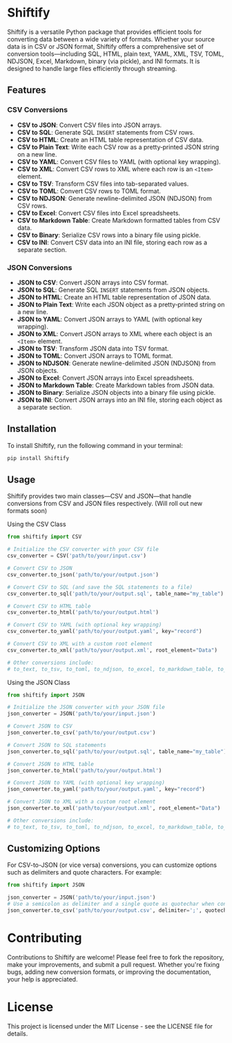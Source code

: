 # Shiftify

Shiftify is a versatile Python package that provides efficient tools for converting data between a wide variety of formats. Whether your source data is in CSV or JSON format, Shiftify offers a comprehensive set of conversion tools—including SQL, HTML, plain text, YAML, XML, TSV, TOML, NDJSON, Excel, Markdown, binary (via pickle), and INI formats. It is designed to handle large files efficiently through streaming.

## Features

### CSV Conversions
- **CSV to JSON**: Convert CSV files into JSON arrays.
- **CSV to SQL**: Generate SQL `INSERT` statements from CSV rows.
- **CSV to HTML**: Create an HTML table representation of CSV data.
- **CSV to Plain Text**: Write each CSV row as a pretty‐printed JSON string on a new line.
- **CSV to YAML**: Convert CSV files to YAML (with optional key wrapping).
- **CSV to XML**: Convert CSV rows to XML where each row is an `<Item>` element.
- **CSV to TSV**: Transform CSV files into tab-separated values.
- **CSV to TOML**: Convert CSV rows to TOML format.
- **CSV to NDJSON**: Generate newline-delimited JSON (NDJSON) from CSV rows.
- **CSV to Excel**: Convert CSV files into Excel spreadsheets.
- **CSV to Markdown Table**: Create Markdown formatted tables from CSV data.
- **CSV to Binary**: Serialize CSV rows into a binary file using pickle.
- **CSV to INI**: Convert CSV data into an INI file, storing each row as a separate section.

### JSON Conversions
- **JSON to CSV**: Convert JSON arrays into CSV format.
- **JSON to SQL**: Generate SQL `INSERT` statements from JSON objects.
- **JSON to HTML**: Create an HTML table representation of JSON data.
- **JSON to Plain Text**: Write each JSON object as a pretty‐printed string on a new line.
- **JSON to YAML**: Convert JSON arrays to YAML (with optional key wrapping).
- **JSON to XML**: Convert JSON arrays to XML where each object is an `<Item>` element.
- **JSON to TSV**: Transform JSON data into TSV format.
- **JSON to TOML**: Convert JSON arrays to TOML format.
- **JSON to NDJSON**: Generate newline-delimited JSON (NDJSON) from JSON objects.
- **JSON to Excel**: Convert JSON arrays into Excel spreadsheets.
- **JSON to Markdown Table**: Create Markdown tables from JSON data.
- **JSON to Binary**: Serialize JSON objects into a binary file using pickle.
- **JSON to INI**: Convert JSON arrays into an INI file, storing each object as a separate section.

## Installation

To install Shiftify, run the following command in your terminal:

```bash
pip install Shiftify
```

## Usage

Shiftify provides two main classes—CSV and JSON—that handle conversions from CSV and JSON files respectively. (Will roll out new formats soon)

Using the CSV Class

```python
from shiftify import CSV

# Initialize the CSV converter with your CSV file
csv_converter = CSV('path/to/your/input.csv')

# Convert CSV to JSON
csv_converter.to_json('path/to/your/output.json')

# Convert CSV to SQL (and save the SQL statements to a file)
csv_converter.to_sql('path/to/your/output.sql', table_name="my_table")

# Convert CSV to HTML table
csv_converter.to_html('path/to/your/output.html')

# Convert CSV to YAML (with optional key wrapping)
csv_converter.to_yaml('path/to/your/output.yaml', key="record")

# Convert CSV to XML with a custom root element
csv_converter.to_xml('path/to/your/output.xml', root_element="Data")

# Other conversions include:
# to_text, to_tsv, to_toml, to_ndjson, to_excel, to_markdown_table, to_binary, and to_ini.
```

Using the JSON Class

```python
from shiftify import JSON

# Initialize the JSON converter with your JSON file
json_converter = JSON('path/to/your/input.json')

# Convert JSON to CSV
json_converter.to_csv('path/to/your/output.csv')

# Convert JSON to SQL statements
json_converter.to_sql('path/to/your/output.sql', table_name="my_table")

# Convert JSON to HTML table
json_converter.to_html('path/to/your/output.html')

# Convert JSON to YAML (with optional key wrapping)
json_converter.to_yaml('path/to/your/output.yaml', key="record")

# Convert JSON to XML with a custom root element
json_converter.to_xml('path/to/your/output.xml', root_element="Data")

# Other conversions include:
# to_text, to_tsv, to_toml, to_ndjson, to_excel, to_markdown_table, to_binary, and to_ini.
```


## Customizing Options

For CSV-to-JSON (or vice versa) conversions, you can customize options such as delimiters and quote characters. For example:

```python
from shiftify import JSON

json_converter = JSON('path/to/your/input.json')
# Use a semicolon as delimiter and a single quote as quotechar when converting to CSV
json_converter.to_csv('path/to/your/output.csv', delimiter=';', quotechar="'")
```

# Contributing
Contributions to Shiftify are welcome! Please feel free to fork the repository, make your improvements, and submit a pull request. Whether you're fixing bugs, adding new conversion formats, or improving the documentation, your help is appreciated.

# License
This project is licensed under the MIT License - see the LICENSE file for details.